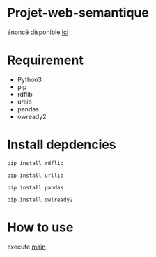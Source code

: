 # Projet-web-semantique
énoncé disponible [ici](Mini_Projet_2020_WS.pdf)

# Requirement
* Python3
* pip
* rdflib
* urllib
* pandas 
* owready2
# Install depdencies  
```
pip install rdflib
```

```
pip install urllib
```
```
pip install pandas
```
```
pip install owlready2
```

# How to use
execute [main](main.py) 


